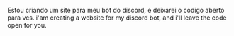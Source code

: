 Estou criando um site para meu bot do discord, e deixarei o codigo aberto para vcs. 
i'am creating a website for my discord bot, and i'll leave the code open for you.

